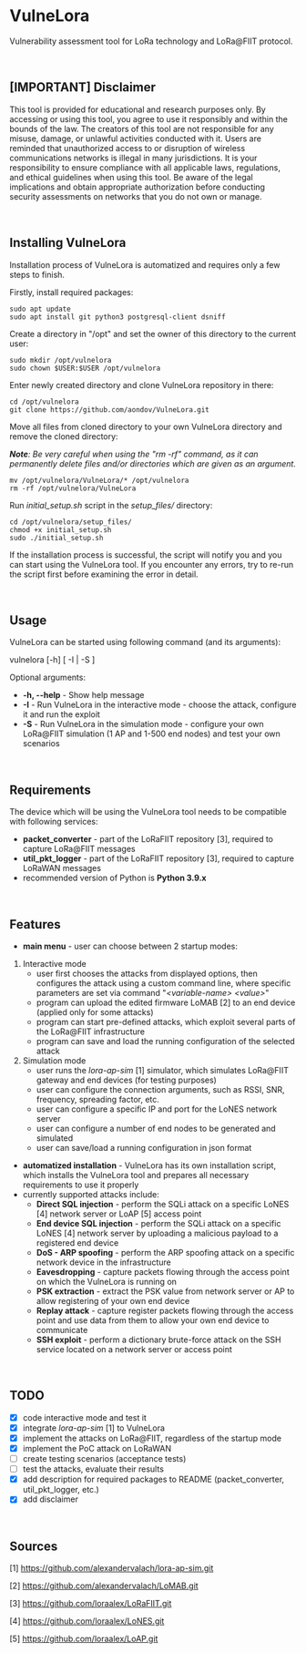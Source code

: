 # VulneLora
Vulnerability assessment tool for LoRa technology and LoRa@FIIT protocol.

<br>

## [IMPORTANT] Disclaimer
This tool is provided for educational and research purposes only. By accessing or using this tool, you agree to use it responsibly and within the bounds of the law. The creators of this tool are not responsible for any misuse, damage, or unlawful activities conducted with it. Users are reminded that unauthorized access to or disruption of wireless communications networks is illegal in many jurisdictions. It is your responsibility to ensure compliance with all applicable laws, regulations, and ethical guidelines when using this tool. Be aware of the legal implications and obtain appropriate authorization before conducting security assessments on networks that you do not own or manage.

<br>

## Installing VulneLora
Installation process of VulneLora is automatized and requires only a few steps to finish.

Firstly, install required packages:
```
sudo apt update
sudo apt install git python3 postgresql-client dsniff
```

Create a directory in "/opt" and set the owner of this directory to the current user:
```
sudo mkdir /opt/vulnelora
sudo chown $USER:$USER /opt/vulnelora
```

Enter newly created directory and clone VulneLora repository in there:
```
cd /opt/vulnelora
git clone https://github.com/aondov/VulneLora.git
```

Move all files from cloned directory to your own VulneLora directory and remove the cloned directory:

***Note**: Be very careful when using the "rm -rf" command, as it can permanently delete files and/or directories which are given as an argument.*
```
mv /opt/vulnelora/VulneLora/* /opt/vulnelora
rm -rf /opt/vulnelora/VulneLora
```

Run *initial_setup.sh* script in the *setup_files/* directory:
```
cd /opt/vulnelora/setup_files/
chmod +x initial_setup.sh
sudo ./initial_setup.sh
```

If the installation process is successful, the script will notify you and you can start using the VulneLora tool. If you encounter any errors, try to re-run the script first before examining the error in detail.

<br>

## Usage
VulneLora can be started using following command (and its arguments):

vulnelora [-h] [ -I | -S ]

Optional arguments:
- **-h, --help** - Show help message
- **-I** - Run VulneLora in the interactive mode - choose the attack, configure it and run the exploit
- **-S** - Run VulneLora in the simulation mode - configure your own LoRa@FIIT simulation (1 AP and 1-500 end nodes) and test your own scenarios

<br>

## Requirements
The device which will be using the VulneLora tool needs to be compatible with following services:
- **packet_converter** - part of the LoRaFIIT repository [3], required to capture LoRa@FIIT messages
- **util_pkt_logger** - part of the LoRaFIIT repository [3], required to capture LoRaWAN messages
- recommended version of Python is **Python 3.9.x**

<br>

## Features
- **main menu** - user can choose between 2 startup modes:
1. Interactive mode
    - user first chooses the attacks from displayed options, then configures the attack using a custom command line, where specific parameters are set via command "*&lt;variable-name&gt; &lt;value&gt;*"
    - program can upload the edited firmware LoMAB [2] to an end device (applied only for some attacks)
    - program can start pre-defined attacks, which exploit several parts of the LoRa@FIIT infrastructure
    - program can save and load the running configuration of the selected attack
2. Simulation mode
    - user runs the *lora-ap-sim* [1] simulator, which simulates LoRa@FIIT gateway and end devices (for testing purposes)
    - user can configure the connection arguments, such as RSSI, SNR, frequency, spreading factor, etc.
    - user can configure a specific IP and port for the LoNES network server
    - user can configure a number of end nodes to be generated and simulated
    - user can save/load a running configuration in json format
- **automatized installation** - VulneLora has its own installation script, which installs the VulneLora tool and prepares all necessary requirements to use it properly
- currently supported attacks include:
    - **Direct SQL injection** - perform the SQLi attack on a specific LoNES [4] network server or LoAP [5] access point
    - **End device SQL injection** - perform the SQLi attack on a specific LoNES [4] network server by uploading a malicious payload to a registered end device
    - **DoS - ARP spoofing** - perform the ARP spoofing attack on a specific network device in the infrastructure
    - **Eavesdropping** - capture packets flowing through the access point on which the VulneLora is running on
    - **PSK extraction** - extract the PSK value from network server or AP to allow registering of your own end device
    - **Replay attack** - capture register packets flowing through the access point and use data from them to allow your own end device to communicate
    - **SSH exploit** - perform a dictionary brute-force attack on the SSH service located on a network server or access point 

<br>

## TODO
- [x] code interactive mode and test it
- [x] integrate *lora-ap-sim* [1] to VulneLora
- [x] implement the attacks on LoRa@FIIT, regardless of the startup mode
- [x] implement the PoC attack on LoRaWAN
- [ ] create testing scenarios (acceptance tests)
- [ ] test the attacks, evaluate their results
- [x] add description for required packages to README (packet_converter, util_pkt_logger, etc.)
- [x] add disclaimer

<br>

## Sources
[1] https://github.com/alexandervalach/lora-ap-sim.git

[2] https://github.com/alexandervalach/LoMAB.git

[3] https://github.com/loraalex/LoRaFIIT.git

[4] https://github.com/loraalex/LoNES.git

[5] https://github.com/loraalex/LoAP.git
